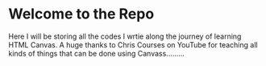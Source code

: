 # Welcome to the Repo

<p>Here I will be storing all the codes I wrtie along the journey of learning HTML Canvas. A huge thanks to Chris Courses on YouTube for teaching all kinds of 
things that can be done using Canvass.........</p>